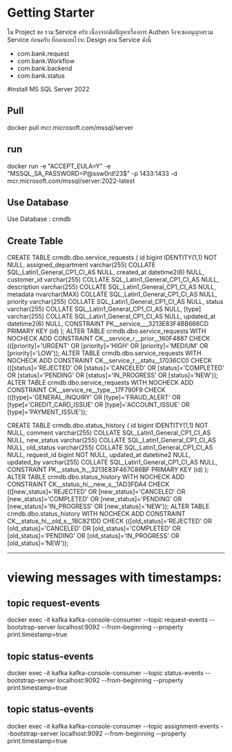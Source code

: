 # Getting Starter
ใน Project ขอ รวม Service ครับ เนื่องจากติดปัญหาเรื่องการ Authen จึงจะขออนุญาตรวม Service ก่อนครับ 
ที่ออกแบบไว่จะ Design ตาม Service ดังนี้
 - com.bank.request
 - com.bank.Workflow
 - com.bank.backend
 - com.bank.status

#install MS SQL Server 2022
## Pull
docker pull mcr.microsoft.com/mssql/server
## run
docker run -e "ACCEPT_EULA=Y" -e "MSSQL_SA_PASSWORD=P@ssw0rd!23$" -p 1433:1433 -d mcr.microsoft.com/mssql/server:2022-latest

## Use Database
Use Database :  crmdb
## Create Table
CREATE TABLE crmdb.dbo.service_requests (
	id bigint IDENTITY(1,1) NOT NULL,
	assigned_department varchar(255) COLLATE SQL_Latin1_General_CP1_CI_AS NULL,
	created_at datetime2(6) NULL,
	customer_id varchar(255) COLLATE SQL_Latin1_General_CP1_CI_AS NULL,
	description varchar(255) COLLATE SQL_Latin1_General_CP1_CI_AS NULL,
	metadata nvarchar(MAX) COLLATE SQL_Latin1_General_CP1_CI_AS NULL,
	priority varchar(255) COLLATE SQL_Latin1_General_CP1_CI_AS NULL,
	status varchar(255) COLLATE SQL_Latin1_General_CP1_CI_AS NULL,
	[type] varchar(255) COLLATE SQL_Latin1_General_CP1_CI_AS NULL,
	updated_at datetime2(6) NULL,
	CONSTRAINT PK__service___3213E83F4BB666CD PRIMARY KEY (id)
);
ALTER TABLE crmdb.dbo.service_requests WITH NOCHECK ADD CONSTRAINT CK__service_r__prior__160F4887 CHECK (([priority]='URGENT' OR [priority]='HIGH' OR [priority]='MEDIUM' OR [priority]='LOW'));
ALTER TABLE crmdb.dbo.service_requests WITH NOCHECK ADD CONSTRAINT CK__service_r__statu__17036CC0 CHECK (([status]='REJECTED' OR [status]='CANCELED' OR [status]='COMPLETED' OR [status]='PENDING' OR [status]='IN_PROGRESS' OR [status]='NEW'));
ALTER TABLE crmdb.dbo.service_requests WITH NOCHECK ADD CONSTRAINT CK__service_re__type__17F790F9 CHECK (([type]='GENERAL_INQUIRY' OR [type]='FRAUD_ALERT' OR [type]='CREDIT_CARD_ISSUE' OR [type]='ACCOUNT_ISSUE' OR [type]='PAYMENT_ISSUE'));


CREATE TABLE crmdb.dbo.status_history (
	id bigint IDENTITY(1,1) NOT NULL,
	comment varchar(255) COLLATE SQL_Latin1_General_CP1_CI_AS NULL,
	new_status varchar(255) COLLATE SQL_Latin1_General_CP1_CI_AS NULL,
	old_status varchar(255) COLLATE SQL_Latin1_General_CP1_CI_AS NULL,
	request_id bigint NOT NULL,
	updated_at datetime2 NULL,
	updated_by varchar(255) COLLATE SQL_Latin1_General_CP1_CI_AS NULL,
	CONSTRAINT PK__status_h__3213E83F467C86BF PRIMARY KEY (id)
);
ALTER TABLE crmdb.dbo.status_history WITH NOCHECK ADD CONSTRAINT CK__status_hi__new_s__1AD3FDA4 CHECK (([new_status]='REJECTED' OR [new_status]='CANCELED' OR [new_status]='COMPLETED' OR [new_status]='PENDING' OR [new_status]='IN_PROGRESS' OR [new_status]='NEW'));
ALTER TABLE crmdb.dbo.status_history WITH NOCHECK ADD CONSTRAINT CK__status_hi__old_s__1BC821DD CHECK (([old_status]='REJECTED' OR [old_status]='CANCELED' OR [old_status]='COMPLETED' OR [old_status]='PENDING' OR [old_status]='IN_PROGRESS' OR [old_status]='NEW'));

---------------------------------------------
   
# viewing messages with timestamps:
## topic request-events
docker exec -it kafka kafka-console-consumer  --topic request-events  --bootstrap-server localhost:9092 --from-beginning --property print.timestamp=true
## topic status-events
 docker exec -it kafka kafka-console-consumer   --topic status-events  --bootstrap-server localhost:9092 --from-beginning --property print.timestamp=true
 
## topic status-events
 docker exec -it kafka kafka-console-consumer   --topic assignment-events  --bootstrap-server localhost:9092 --from-beginning --property print.timestamp=true